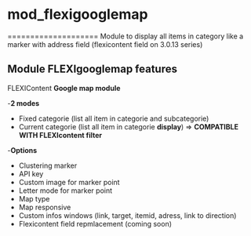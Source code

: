 # mod_flexigooglemap
====================
Module to display all items in category like a marker with address field (flexicontent field on 3.0.13 series)

## Module FLEXIgooglemap features

FLEXIContent **Google map module**

-**2 modes**
 - Fixed categorie (list all item in categorie and subcategorie)
 - Current categorie (list all item in categorie **display**) => **COMPATIBLE WITH FLEXIcontent filter**

-**Options**
 - Clustering marker
 - API key
 - Custom image for marker point
 - Letter mode for marker point
 - Map type
 - Map responsive
 - Custom infos windows (link, target, itemid, adress, link to direction)
 - Flexicontent field repmlacement (coming soon)
